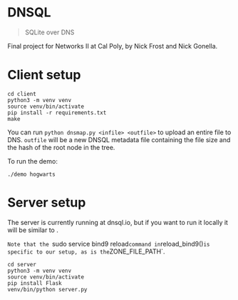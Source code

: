 # DNSQL

> SQLite over DNS

Final project for Networks II at Cal Poly, by Nick Frost and Nick Gonella.

# Client setup

    cd client
    python3 -m venv venv
    source venv/bin/activate
    pip install -r requirements.txt
    make

You can run `python dnsmap.py <infile> <outfile>` to upload an entire file to
DNS. `outfile` will be a new DNSQL metadata file containing the file size and
the hash of the root node in the tree.

To run the demo:

    ./demo hogwarts

# Server setup

The server is currently running at dnsql.io, but if you want to run it locally
it will be similar to .

`Note that the `sudo service bind9 reload` command in `reload_bind9()` is
specific to our setup, as is the `ZONE_FILE_PATH`.

    cd server
    python3 -m venv venv
    source venv/bin/activate
    pip install Flask
    venv/bin/python server.py
